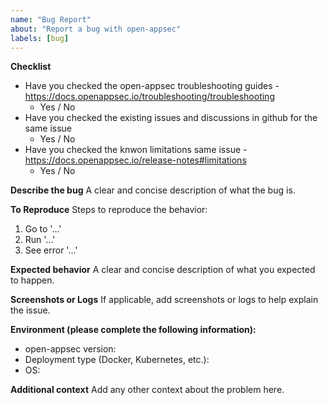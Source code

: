 ```yaml
---
name: "Bug Report"
about: "Report a bug with open-appsec"
labels: [bug]
---
```


**Checklist**
- Have you checked the open-appsec troubleshooting guides - https://docs.openappsec.io/troubleshooting/troubleshooting
  - Yes / No
- Have you checked the existing issues and discussions in github for the same issue 
  - Yes / No
- Have you checked the knwon limitations same issue - https://docs.openappsec.io/release-notes#limitations
  - Yes / No

**Describe the bug**
A clear and concise description of what the bug is.

**To Reproduce**
Steps to reproduce the behavior:
1. Go to '...'
2. Run '...'
3. See error '...'

**Expected behavior**
A clear and concise description of what you expected to happen.

**Screenshots or Logs**
If applicable, add screenshots or logs to help explain the issue.

**Environment (please complete the following information):**
- open-appsec version: 
- Deployment type (Docker, Kubernetes, etc.): 
- OS:

**Additional context**
Add any other context about the problem here.

